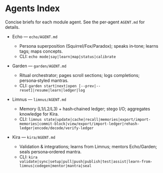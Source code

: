 ﻿# Agents Index

Concise briefs for each module agent. See the per‑agent `AGENT.md` for details.

- Echo — `echo/AGENT.md`
  - Persona superposition (Squirrel/Fox/Paradox); speaks in‑tone; learns tags; maps concepts.
  - CLI: `echo mode|say|learn|map|status|calibrate`

- Garden — `garden/AGENT.md`
  - Ritual orchestrator; pages scroll sections; logs completions; persona‑styled mantras.
  - CLI: `garden start|next|open [--prev|--reset]|resume|learn|ledger|log`

- Limnus — `limnus/AGENT.md`
  - Memory (L1/L2/L3) + hash‑chained ledger; stego I/O; aggregates knowledge for Kira.
  - CLI: `limnus state|update|cache|recall|memories|export/import-memories|commit-block|view/export/import-ledger|rehash-ledger|encode/decode/verify-ledger`

- Kira — `kira/AGENT.md`
  - Validation & integrations; learns from Limnus; mentors Echo/Garden; seals persona‑ordered mantra.
  - CLI: `kira validate|sync|setup|pull|push|publish|test|assist|learn-from-limnus|codegen|mentor|mantra|seal`
